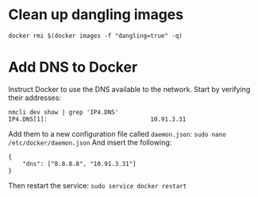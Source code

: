 # Clean up dangling images
`docker rmi $(docker images -f "dangling=true" -q)`

# Add DNS to Docker
Instruct Docker to use the DNS available to the network. Start by verifying their addresses:
```
nmcli dev show | grep 'IP4.DNS'
IP4.DNS[1]:                             10.91.3.31
```
Add them to a new configuration file called `daemon.json`:
`sudo nano /etc/docker/daemon.json`
And insert the following:
```
{
    "dns": ["8.8.8.8", "10.91.3.31"]
}
```
Then restart the service:
`sudo service docker restart`
